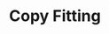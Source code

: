 ---
layout: home
title: "Copy Fitting"
description: |
  Copy fitting entails fitting the given content into a limited number of pages.
details: |

  Given a quantity of content, we'll learn to use a limited amount of space on the page or on the screen to fit that content. The goal is to fit the copy without any visible hints like changing type settings between paragraphs or between pages.

  ## Hyphenation

  Learn how to hyphenate rag-right copy and justified copy. Hyphens support readable text with smoother rag.

  ## Widows & Orphans 

  We'll settle the debate on terminology relating to widows and orphans. Once that's been resolved, we'll fix the ever stress-inducing widows and orphans.

  ## Invisible Type 

  Manage line breaks, discretionary hyphens, various white spaces, etc...
  
  Insert non-breaking spaces between words we don't want on separate lines. We can also use discretionary hyphens to prevent it from hyphenating.

  [Setting punctuation in CSS](https://www.smashingmagazine.com/2020/05/micro-typography-space-kern-punctuation-marks-symbols/)

---